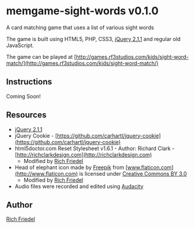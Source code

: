 memgame-sight-words v0.1.0
===================

A card matching game that uses a list of various sight words

The game is built using HTML5, PHP, CSS3, [jQuery 2.1.1](http://code.jquery.com/jquery-2.1.1.js "jQuery 2.1.1") and regular old JavaScript.

The game can be played at [http://games.rf3studios.com/kids/sight-word-match/](http://games.rf3studios.com/kids/sight-word-match/)

## Instructions

Coming Soon!

## Resources

* [jQuery 2.1.1](http://code.jquery.com/jquery-2.1.1.js "jQuery 2.1.1")
* jQuery Cookie - [https://github.com/carhartl/jquery-cookie](https://github.com/carhartl/jquery-cookie)
* html5doctor.com Reset Stylesheet v1.6.1 - Author: Richard Clark - [http://richclarkdesign.com](http://richclarkdesign.com)
    * Modified by [Rich Friedel](http://rf3studios.com)
* Head of elephant icon made by [Freepik](http://www.freepik.com) from [www.flaticon.com](http://www.flaticon.com) is licensed under [Creative Commons BY 3.0](http://creativecommons.org/licenses/by/3.0/)
    * Modified by [Rich Friedel](http://rf3studios.com)
* Audio files were recorded and edited using [Audacity](http://audacity.sourceforge.net/ "Audacity")

## Author

[Rich Friedel](http://rf3studios.com)